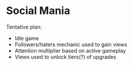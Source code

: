 # Social Mania

Tentative plan:
* Idle game
* Followers/haters mechanic used to gain views
* Attention multiplier based on active gameplay
* Views used to unlock tiers(?) of upgrades